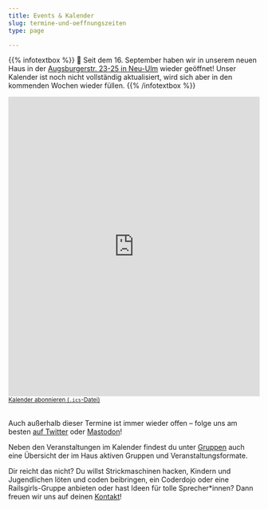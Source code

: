 ```yaml
---
title: Events & Kalender
slug: termine-und-oeffnungszeiten
type: page

---
```


{{% infotextbox %}}
🥳 Seit dem 16. September haben wir in unserem neuen Haus in der [Augsburgerstr. 23-25 in Neu-Ulm](https://www.openstreetmap.org/node/10889781438) wieder geöffnet! 
Unser Kalender ist noch nicht vollständig aktualisiert, wird sich aber in den kommenden Wochen wieder füllen.
{{% /infotextbox %}}

<iframe style="border-width: 0;" width="100%" height="600" src="https://cal.ech0.fiber.garden/" frameborder="0" scrolling="yes"></iframe>
<small><a href="/calendar/public.ics">Kalender abonnieren (<code>.ics</code>-Datei)</a></small><br/><br/>

Auch außerhalb dieser Termine ist immer wieder offen – folge uns am besten [auf Twitter](https://twitter.com/temporaerhaus) oder [Mastodon](https://chaos.social/@temporaerhaus)!

Neben den Veranstaltungen im Kalender findest du unter [Gruppen](/gruppen/) auch eine Übersicht der im Haus aktiven Gruppen und Veranstaltungsformate.

Dir reicht das nicht? Du willst Strickmaschinen hacken, Kindern und Jugendlichen löten und coden beibringen, ein Coderdojo oder eine Railsgirls-Gruppe anbieten oder hast Ideen für tolle Sprecher\*innen? Dann freuen wir uns auf deinen [Kontakt](/kontakt/)!

